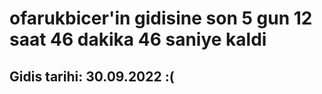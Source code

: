 # ofarukbicer'in gidisine son 5 gun 12 saat 46 dakika 46 saniye kaldi

## Gidis tarihi: 30.09.2022 :(